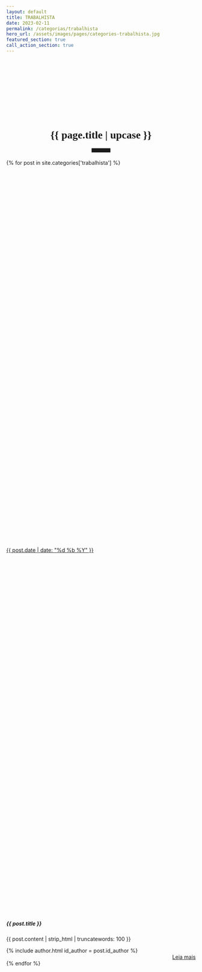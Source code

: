 ```yaml
---
layout: default
title: TRABALHISTA
date: 2023-02-11
permalink: /categorias/trabalhista
hero_url: /assets/images/pages/categories-trabalhista.jpg
featured_section: true
call_action_section: true
---
```


<style>
  /* Criando um classe */
  .card-hover {
  }

  /* Adicionando um efeito para a classe criada */
  .card-hover:hover {
  box-shadow: 0 .5rem 1rem rgba(var(--bs-body-color-rgb),.15)!important;
}
</style>

<h1 style="font-family:Oswald; margin-top: 5vh; text-align: center;">{{ page.title | upcase }}</h1>

<hr style="max-width: 50px; border-width: 3px; border-color: rgba(6,42,78); text-align: center; margin: auto; padding-bottom: 10px; opacity:1; margin-bottom: 2vw;">

<div class="row row-cols-1 row-cols-sm-1 row-cols-md-1 mx-1 gx-2 gy-2 h-100">

  {% for post in site.categories['trabalhista'] %}
  <div class="col">
    <div class="card card-hover mb-3 h-100" style="margin:auto; border-radius: 0px; border-width: 0px;">
      <div class="row g-0 h-100">
      	<!-- Imagem do POST -->
        <div class="col-md-4">
        	<a href="{{ post.url }}">
        		<div class="container-fluid h-100 w-100" style="background-image: url('{{ post.hero_url }}'); background-size: cover; background-position: center; min-height: 25vh; object-fit: cover;" title="Clique e leia mais publicações sobre {{ post.title }}">
        		</div>
            <!-- Insere a DATA sobre a Imagem -->
            <div class="card-img-overlay" style="height:25%;">
              <div class="badge badge-data"><i class="bi bi-calendar3"></i> {{ post.date | date: "%d %b %Y" }}
              </div>
            </div>
        	</a>
        </div>
		<!-- CORPO do CARD -->
        <div class="col-md-8">
          <div class="card-body pb-0">
          	<!-- Título do POST -->
            <h5 class="card-title">{{ post.title }}</h5>
            <!-- Resumo do POST -->
            <p class="card-text">{{ post.content | strip_html | truncatewords: 100 }}</p>
            <div class="row m-0 p-0">
            	<div class="col">
					<!-- Autor -->
					{% include author.html id_author = post.id_author %}
            	</div>
            	<div class="col">
					<!-- LEIA MAIS -->
					<div class="container-fluid m-0 p-0 g-0" style="text-align: right;">
						<a class="btn btn-default"  href="{{ post.url }}"><i class="bi bi-book"></i> Leia mais</a>
					</div>
            	</div>
            </div>
          </div>
        </div>
      </div>
    </div>
  </div>
  {% endfor %}
</div>